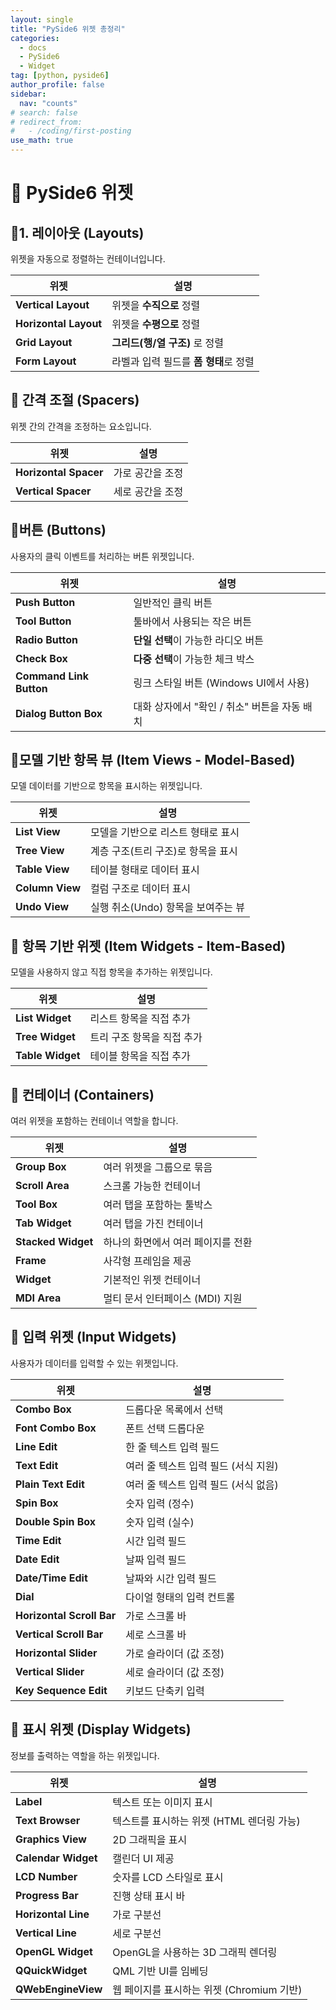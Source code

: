 ```yaml
---
layout: single
title: "PySide6 위젯 총정리"
categories:
  - docs
  - PySide6
  - Widget
tag: [python, pyside6]
author_profile: false
sidebar:
  nav: "counts"
# search: false
# redirect_from:
#   - /coding/first-posting
use_math: true
---
```


# 👑 PySide6 위젯

## 🍒1. 레이아웃 (Layouts)

위젯을 자동으로 정렬하는 컨테이너입니다.

| 위젯                  | 설명                                  |
| --------------------- | ------------------------------------- |
| **Vertical Layout**   | 위젯을 **수직으로** 정렬              |
| **Horizontal Layout** | 위젯을 **수평으로** 정렬              |
| **Grid Layout**       | **그리드(행/열 구조)** 로 정렬        |
| **Form Layout**       | 라벨과 입력 필드를 **폼 형태**로 정렬 |

## 🍒 간격 조절 (Spacers)

위젯 간의 간격을 조정하는 요소입니다.

| 위젯                  | 설명             |
| --------------------- | ---------------- |
| **Horizontal Spacer** | 가로 공간을 조정 |
| **Vertical Spacer**   | 세로 공간을 조정 |

## 🍒버튼 (Buttons)

사용자의 클릭 이벤트를 처리하는 버튼 위젯입니다.

| 위젯                    | 설명                                         |
| ----------------------- | -------------------------------------------- |
| **Push Button**         | 일반적인 클릭 버튼                           |
| **Tool Button**         | 툴바에서 사용되는 작은 버튼                  |
| **Radio Button**        | **단일 선택**이 가능한 라디오 버튼           |
| **Check Box**           | **다중 선택**이 가능한 체크 박스             |
| **Command Link Button** | 링크 스타일 버튼 (Windows UI에서 사용)       |
| **Dialog Button Box**   | 대화 상자에서 "확인 / 취소" 버튼을 자동 배치 |

## 🍒모델 기반 항목 뷰 (Item Views - Model-Based)

모델 데이터를 기반으로 항목을 표시하는 위젯입니다.

| 위젯            | 설명                               |
| --------------- | ---------------------------------- |
| **List View**   | 모델을 기반으로 리스트 형태로 표시 |
| **Tree View**   | 계층 구조(트리 구조)로 항목을 표시 |
| **Table View**  | 테이블 형태로 데이터 표시          |
| **Column View** | 컬럼 구조로 데이터 표시            |
| **Undo View**   | 실행 취소(Undo) 항목을 보여주는 뷰 |

## 🍒 항목 기반 위젯 (Item Widgets - Item-Based)

모델을 사용하지 않고 직접 항목을 추가하는 위젯입니다.

| 위젯             | 설명                       |
| ---------------- | -------------------------- |
| **List Widget**  | 리스트 항목을 직접 추가    |
| **Tree Widget**  | 트리 구조 항목을 직접 추가 |
| **Table Widget** | 테이블 항목을 직접 추가    |

## 🍒 컨테이너 (Containers)

여러 위젯을 포함하는 컨테이너 역할을 합니다.

| 위젯               | 설명                               |
| ------------------ | ---------------------------------- |
| **Group Box**      | 여러 위젯을 그룹으로 묶음          |
| **Scroll Area**    | 스크롤 가능한 컨테이너             |
| **Tool Box**       | 여러 탭을 포함하는 툴박스          |
| **Tab Widget**     | 여러 탭을 가진 컨테이너            |
| **Stacked Widget** | 하나의 화면에서 여러 페이지를 전환 |
| **Frame**          | 사각형 프레임을 제공               |
| **Widget**         | 기본적인 위젯 컨테이너             |
| **MDI Area**       | 멀티 문서 인터페이스 (MDI) 지원    |

## 🍒 입력 위젯 (Input Widgets)

사용자가 데이터를 입력할 수 있는 위젯입니다.

| 위젯                      | 설명                                 |
| ------------------------- | ------------------------------------ |
| **Combo Box**             | 드롭다운 목록에서 선택               |
| **Font Combo Box**        | 폰트 선택 드롭다운                   |
| **Line Edit**             | 한 줄 텍스트 입력 필드               |
| **Text Edit**             | 여러 줄 텍스트 입력 필드 (서식 지원) |
| **Plain Text Edit**       | 여러 줄 텍스트 입력 필드 (서식 없음) |
| **Spin Box**              | 숫자 입력 (정수)                     |
| **Double Spin Box**       | 숫자 입력 (실수)                     |
| **Time Edit**             | 시간 입력 필드                       |
| **Date Edit**             | 날짜 입력 필드                       |
| **Date/Time Edit**        | 날짜와 시간 입력 필드                |
| **Dial**                  | 다이얼 형태의 입력 컨트롤            |
| **Horizontal Scroll Bar** | 가로 스크롤 바                       |
| **Vertical Scroll Bar**   | 세로 스크롤 바                       |
| **Horizontal Slider**     | 가로 슬라이더 (값 조정)              |
| **Vertical Slider**       | 세로 슬라이더 (값 조정)              |
| **Key Sequence Edit**     | 키보드 단축키 입력                   |

## 🍒 표시 위젯 (Display Widgets)

정보를 출력하는 역할을 하는 위젯입니다.

| 위젯                | 설명                                      |
| ------------------- | ----------------------------------------- |
| **Label**           | 텍스트 또는 이미지 표시                   |
| **Text Browser**    | 텍스트를 표시하는 위젯 (HTML 렌더링 가능) |
| **Graphics View**   | 2D 그래픽을 표시                          |
| **Calendar Widget** | 캘린더 UI 제공                            |
| **LCD Number**      | 숫자를 LCD 스타일로 표시                  |
| **Progress Bar**    | 진행 상태 표시 바                         |
| **Horizontal Line** | 가로 구분선                               |
| **Vertical Line**   | 세로 구분선                               |
| **OpenGL Widget**   | OpenGL을 사용하는 3D 그래픽 렌더링        |
| **QQuickWidget**    | QML 기반 UI를 임베딩                      |
| **QWebEngineView**  | 웹 페이지를 표시하는 위젯 (Chromium 기반) |
